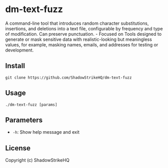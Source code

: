 # dm-text-fuzz
A command-line tool that introduces random character substitutions, insertions, and deletions into a text file, configurable by frequency and type of modification. Can preserve punctuation. - Focused on Tools designed to generate or mask sensitive data with realistic-looking but meaningless values, for example, masking names, emails, and addresses for testing or development.

## Install
`git clone https://github.com/ShadowStrikeHQ/dm-text-fuzz`

## Usage
`./dm-text-fuzz [params]`

## Parameters
- `-h`: Show help message and exit

## License
Copyright (c) ShadowStrikeHQ

